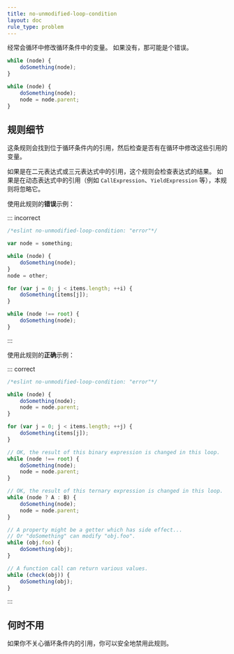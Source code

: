 ```yaml
---
title: no-unmodified-loop-condition
layout: doc
rule_type: problem
---
```


经常会循环中修改循环条件中的变量。
如果没有，那可能是个错误。

```js
while (node) {
    doSomething(node);
}
```

```js
while (node) {
    doSomething(node);
    node = node.parent;
}
```

## 规则细节

这条规则会找到位于循环条件内的引用，然后检查是否有在循环中修改这些引用的变量。

如果是在二元表达式或三元表达式中的引用，这个规则会检查表达式的结果。
如果是在动态表达式中的引用（例如 `CallExpression`、`YieldExpression` 等），本规则将忽略它。

使用此规则的**错误**示例：

::: incorrect

```js
/*eslint no-unmodified-loop-condition: "error"*/

var node = something;

while (node) {
    doSomething(node);
}
node = other;

for (var j = 0; j < items.length; ++i) {
    doSomething(items[j]);
}

while (node !== root) {
    doSomething(node);
}
```

:::

使用此规则的**正确**示例：

::: correct

```js
/*eslint no-unmodified-loop-condition: "error"*/

while (node) {
    doSomething(node);
    node = node.parent;
}

for (var j = 0; j < items.length; ++j) {
    doSomething(items[j]);
}

// OK, the result of this binary expression is changed in this loop.
while (node !== root) {
    doSomething(node);
    node = node.parent;
}

// OK, the result of this ternary expression is changed in this loop.
while (node ? A : B) {
    doSomething(node);
    node = node.parent;
}

// A property might be a getter which has side effect...
// Or "doSomething" can modify "obj.foo".
while (obj.foo) {
    doSomething(obj);
}

// A function call can return various values.
while (check(obj)) {
    doSomething(obj);
}
```

:::

## 何时不用

如果你不关心循环条件内的引用，你可以安全地禁用此规则。
